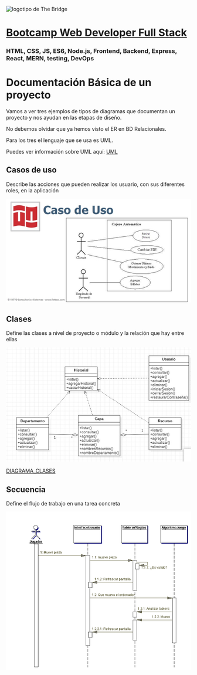 ![logotipo de The Bridge](https://user-images.githubusercontent.com/27650532/77754601-e8365180-702b-11ea-8bed-5bc14a43f869.png  "logotipo de The Bridge")


# [Bootcamp Web Developer Full Stack](https://www.thebridge.tech/bootcamps/bootcamp-fullstack-developer/)

### HTML, CSS,  JS, ES6, Node.js, Frontend, Backend, Express, React, MERN, testing, DevOps

# Documentación Básica de un proyecto

Vamos a ver tres ejemplos de tipos de diagramas que documentan un proyecto y nos ayudan en las etapas de diseño.

No debemos olvidar que ya hemos visto el ER en BD Relacionales.

Para los tres el lenguaje que se usa es UML.

Puedes ver información sobre UML aquí:
[UML](https://www.lucidchart.com/pages/es/que-es-el-lenguaje-unificado-de-modelado-uml)

## Casos de uso

Describe las acciones que pueden realizar los usuario, con sus diferentes roles, en la aplicación

![img](../../../assets/core/clase23/Casos_Uso.jpg)

## Clases
Define las clases a nivel de proyecto o módulo y la relación que hay entre ellas

![img](../../../assets/core/clase23/Clases.jpg)

[DIAGRAMA_CLASES](https://diagramasuml.com/diagrama-de-clases/)

## Secuencia 
Define el flujo de trabajo en una tarea concreta

![img](../../../assets/core/clase23/Secuencia.gif)

